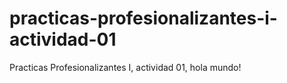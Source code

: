 # practicas-profesionalizantes-i-actividad-01
Practicas Profesionalizantes I, actividad 01, hola mundo!
